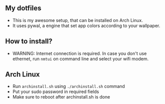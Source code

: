 ## My dotfiles

- This is my awesome setup, that can be installed on Arch Linux.
- It uses pywal, a engine that set app colors according to your wallpaper.

## How to install?

- WARNING: Internet connection is required. In case you don't use ethernet, run `nmtui` on command line and select your wifi modem.

## Arch Linux

- Run `archinstall.sh` using `./archinstall.sh` command
- Put your sudo password in required fields
- Make sure to reboot after archinstall.sh is done
